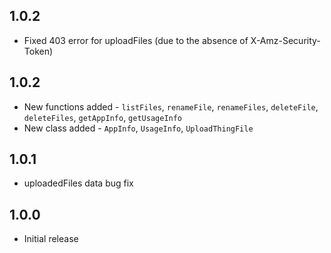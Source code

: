 ## 1.0.2

* Fixed 403 error for uploadFiles (due to the absence of X-Amz-Security-Token)

## 1.0.2

* New functions added - `listFiles`, `renameFile`, `renameFiles`, `deleteFile`, `deleteFiles`, `getAppInfo`, `getUsageInfo`
* New class added - `AppInfo`, `UsageInfo`, `UploadThingFile`

## 1.0.1

* uploadedFiles data bug fix

## 1.0.0

* Initial release
